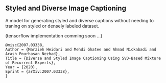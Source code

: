 ## Styled and Diverse Image Captioning


A model for generating styled and diverse captions without needing to traning on styled or densely labeled dataset.

(tensorflow implementation comming soon ...)


```
@misc{2007.03338,
Author = {Marzieh Heidari and Mehdi Ghatee and Ahmad Nickabadi and Arash Pourhasan Nezhad},
Title = {Diverse and Styled Image Captioning Using SVD-Based Mixture of Recurrent Experts},
Year = {2020},
Eprint = {arXiv:2007.03338},
}
```
